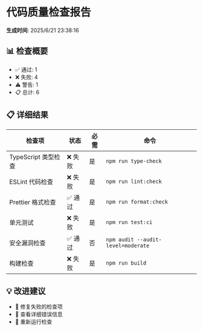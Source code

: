 # 代码质量检查报告

**生成时间**: 2025/6/21 23:38:16

## 📊 检查概要

- ✅ 通过: 1
- ❌ 失败: 4
- ⚠️  警告: 1
- 📋 总计: 6

## 📋 详细结果

| 检查项 | 状态 | 必需 | 命令 |
|--------|------|------|------|
| TypeScript 类型检查 | ❌ 失败 | 是 | `npm run type-check` |
| ESLint 代码检查 | ❌ 失败 | 是 | `npm run lint:check` |
| Prettier 格式检查 | ✅ 通过 | 是 | `npm run format:check` |
| 单元测试 | ❌ 失败 | 是 | `npm run test:ci` |
| 安全漏洞检查 | ✅ 通过 | 否 | `npm audit --audit-level=moderate` |
| 构建检查 | ❌ 失败 | 是 | `npm run build` |

## 💡 改进建议

- 🔧 修复失败的检查项
- 📝 查看详细错误信息
- 🔄 重新运行检查


